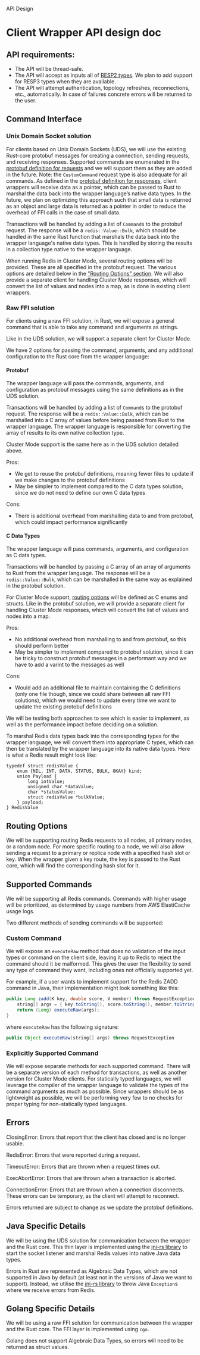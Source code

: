 API Design

# Client Wrapper API design doc

## API requirements:
- The API will be thread-safe.
- The API will accept as inputs all of [RESP2 types](https://github.com/redis/redis-specifications/blob/master/protocol/RESP2.md). We plan to add support for RESP3 types when they are available.
- The API will attempt authentication, topology refreshes, reconnections, etc., automatically. In case of failures concrete errors will be returned to the user.

## Command Interface

### Unix Domain Socket solution
For clients based on Unix Domain Sockets (UDS), we will use the existing Rust-core protobuf messages for creating a connection, sending requests, and receiving responses. Supported commands are enumerated in the [protobuf definition for requests](../babushka-core/src/protobuf/redis_request.proto) and we will support them as they are added in the future. Note: the `CustomCommand` request type is also adequate for all commands. As defined in the [protobuf definition for responses](../babushka-core/src/protobuf/response.proto), client wrappers will receive data as a pointer, which can be passed to Rust to marshal the data back into the wrapper language’s native data types. In the future, we plan on optimizing this approach such that small data is returned as an object and large data is returned as a pointer in order to reduce the overhead of FFI calls in the case of small data.

Transactions will be handled by adding a list of `Command`s to the protobuf request. The response will be a `redis::Value::Bulk`, which should be handled in the same Rust function that marshals the data back into the wrapper language's native data types. This is handled by storing the results in a collection type native to the wrapper language.

When running Redis in Cluster Mode, several routing options will be provided. These are all specified in the protobuf request. The various options are detailed below in the ["Routing Options" section](#routing-options). We will also provide a separate client for handling Cluster Mode responses, which will convert the list of values and nodes into a map, as is done in existing client wrappers.

### Raw FFI solution
For clients using a raw FFI solution, in Rust, we will expose a general command that is able to take any command and arguments as strings.

Like in the UDS solution, we will support a separate client for Cluster Mode.

We have 2 options for passing the command, arguments, and any additional configuration to the Rust core from the wrapper language:

#### Protobuf
The wrapper language will pass the commands, arguments, and configuration as protobuf messages using the same definitions as in the UDS solution.

Transactions will be handled by adding a list of `Command`s to the protobuf request. The response will be a `redis::Value::Bulk`, which can be marshalled into a C array of values before being passed from Rust to the wrapper language. The wrapper language is responsible for converting the array of results to its own native collection type.

Cluster Mode support is the same here as in the UDS solution detailed above.

Pros:
- We get to reuse the protobuf definitions, meaning fewer files to update if we make changes to the protobuf definitions
- May be simpler to implement compared to the C data types solution, since we do not need to define our own C data types

Cons:
- There is additional overhead from marshalling data to and from protobuf, which could impact performance significantly

#### C Data Types
The wrapper language will pass commands, arguments, and configuration as C data types. 

Transactions will be handled by passing a C array of an array of arguments to Rust from the wrapper language. The response will be a `redis::Value::Bulk`, which can be marshalled in the same way as explained in the protobuf solution.

For Cluster Mode support, [routing options](#routing-options) will be defined as C enums and structs. Like in the protobuf solution, we will provide a separate client for handling Cluster Mode responses, which will convert the list of values and nodes into a map.

Pros:
- No additional overhead from marshalling to and from protobuf, so this should perform better
- May be simpler to implement compared to protobuf solution, since it can be tricky to construct protobuf messages in a performant way and we have to add a varint to the messages as well 

Cons:
- Would add an additional file to maintain containing the C definitions (only one file though, since we could share between all raw FFI solutions), which we would need to update every time we want to update the existing protobuf definitions

We will be testing both approaches to see which is easier to implement, as well as the performance impact before deciding on a solution.

To marshal Redis data types back into the corresponding types for the wrapper language, we will convert them into appropriate C types, which can then be translated by the wrapper language into its native data types. Here is what a Redis result might look like:
```
typedef struct redisValue {
    enum {NIL, INT, DATA, STATUS, BULK, OKAY} kind;
    union Payload {
        long intValue;
        unsigned char *dataValue;
        char *statusValue;
        struct redisValue *bulkValue;
    } payload;
} RedisValue
```

## Routing Options
We will be supporting routing Redis requests to all nodes, all primary nodes, or a random node. For more specific routing to a node, we will also allow sending a request to a primary or replica node with a specified hash slot or key. When the wrapper given a key route, the key is passed to the Rust core, which will find the corresponding hash slot for it.

## Supported Commands
We will be supporting all Redis commands. Commands with higher usage will be prioritized, as determined by usage numbers from AWS ElastiCache usage logs.

Two different methods of sending commands will be supported:

### Custom Command
We will expose an `executeRaw` method that does no validation of the input types or command on the client side, leaving it up to Redis to reject the command should it be malformed. This gives the user the flexibility to send any type of command they want, including ones not officially supported yet.

For example, if a user wants to implement support for the Redis ZADD command in Java, their implementation might look something like this:
```java
public Long zadd(K key, double score, V member) throws RequestException {
    string[] args = { key.toString(), score.toString(), member.toString() };
    return (Long) executeRaw(args);
}
```

where `executeRaw` has the following signature:
```java
public Object executeRaw(string[] args) throws RequestException
```

### Explicitly Supported Command
We will expose separate methods for each supported command. There will be a separate version of each method for transactions, as well as another version for Cluster Mode clients. For statically typed languages, we will leverage the compiler of the wrapper language to validate the types of the command arguments as much as possible. Since wrappers should be as lightweight as possible, we will be performing very few to no checks for proper typing for non-statically typed languages.

## Errors
ClosingError: Errors that report that the client has closed and is no longer usable.

RedisError: Errors that were reported during a request.

TimeoutError: Errors that are thrown when a request times out.

ExecAbortError: Errors that are thrown when a transaction is aborted.

ConnectionError: Errors that are thrown when a connection disconnects. These errors can be temporary, as the client will attempt to reconnect.

Errors returned are subject to change as we update the protobuf definitions.

## Java Specific Details
We will be using the UDS solution for communication between the wrapper and the Rust core. This thin layer is implemented using the [jni-rs library](https://github.com/jni-rs/jni-rs) to start the socket listener and marshal Redis values into native Java data types.

Errors in Rust are represented as Algebraic Data Types, which are not supported in Java by default (at least not in the versions of Java we want to support). Instead, we utilise the [jni-rs library](https://github.com/jni-rs/jni-rs) to throw Java `Exception`s where we receive errors from Redis.

## Golang Specific Details
We will be using a raw FFI solution for communication between the wrapper and the Rust core. The FFI layer is implemented using `cgo`.

Golang does not support Algebraic Data Types, so errors will need to be returned as struct values.
